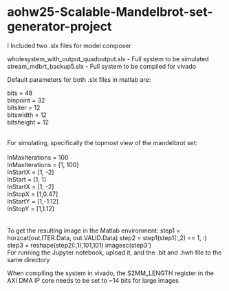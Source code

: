 # aohw25-Scalable-Mandelbrot-set-generator-project

I Included two .slx files for model composer

wholesystem_with_output_quadoutput.slx - Full system to be simulated
<br/>
stream_mdbrt_backup5.slx - Full system to be compiled for vivado

Default parameters for both .slx files in matlab are:

bits = 48<br/>
binpoint = 32<br/>
bitsiter = 12<br/>
bitswidth = 12<br/>
bitsheight = 12<br/>


<br/>
For simulating, specifically the topmost view of the mandelbrot set: <br/>
<br/>
InMaxIterations = 100<br/>
InMaxIterations = [1, 100]<br/>
InStartX = [1, -2]<br/>
InStart = [1, 1]<br/>
InStartX = [1, -2]<br/>
InStopX = [1,0.47]<br/>
InStartY = [1,-1.12]<br/>
InStopY = [1,1.12]<br/>

<br/>
<br/>
To get the resulting image in the Matlab environment:
step1 = horzcat(out.ITER.Data, out.VALID.Data)
step2 = step1(step1(:,2) == 1, :)
step3 = reshape(step2(:,1),101,101)
imagesc(step3')

<br/>
For running the Jupyter notebook, upload it, and the .bit and .hwh file to the same directory

When compiling the system in vivado, the S2MM_LENGTH register in the AXI DMA IP core needs to be set to ~14 bits for large images
